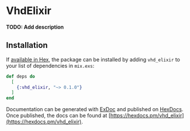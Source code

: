 # VhdElixir

**TODO: Add description**

## Installation

If [available in Hex](https://hex.pm/docs/publish), the package can be installed
by adding `vhd_elixir` to your list of dependencies in `mix.exs`:

```elixir
def deps do
  [
    {:vhd_elixir, "~> 0.1.0"}
  ]
end
```

Documentation can be generated with [ExDoc](https://github.com/elixir-lang/ex_doc)
and published on [HexDocs](https://hexdocs.pm). Once published, the docs can
be found at [https://hexdocs.pm/vhd_elixir](https://hexdocs.pm/vhd_elixir).

